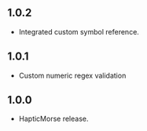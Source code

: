 
## 1.0.2

- Integrated custom symbol reference.

## 1.0.1

- Custom numeric regex validation

## 1.0.0

- HapticMorse release.
